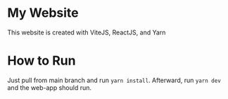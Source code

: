 # My Website 
This website is created with ViteJS, ReactJS, and Yarn

# How to Run
Just pull from main branch and run `yarn install`. Afterward, run `yarn dev` and the web-app should run.

